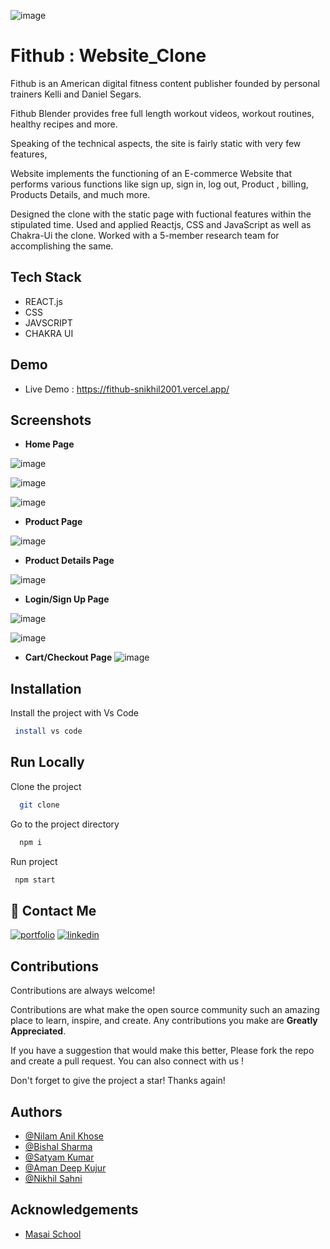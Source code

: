 

![image](https://user-images.githubusercontent.com/105915649/208593399-e1379ef2-d9fc-429a-8e68-7c07db8ea94c.png)


# Fithub : Website_Clone


Fithub is an American digital fitness content publisher founded by personal trainers Kelli and Daniel Segars.

Fithub Blender provides free full length workout videos, workout routines, healthy recipes and more.

Speaking of the technical aspects, the site is fairly static with very few features, 

Website implements the functioning of an E-commerce Website that performs various functions like sign up, sign in, log out, Product , billing, Products Details, and much more.

Designed the clone with the static page with fuctional features within the stipulated time. Used and applied Reactjs, CSS and JavaScript as well as Chakra-Ui the clone. Worked with a 5-member research team for accomplishing the same. 
## Tech Stack

- REACT.js
- CSS
- JAVSCRIPT
- CHAKRA UI







## Demo

- Live Demo : https://fithub-snikhil2001.vercel.app/



## Screenshots

- **Home Page**

![image](https://user-images.githubusercontent.com/105915649/208588267-d9127744-9cc8-44e9-a367-c19061d7d975.png)

 

![image](https://user-images.githubusercontent.com/105915649/208593602-68add55c-6b4c-4e2b-ac3e-6b337c52368c.png)

![image](https://user-images.githubusercontent.com/105915649/208593651-0d10f706-c8ee-4bbe-8b01-2a36ce86cff3.png)

- **Product Page**

![image](https://user-images.githubusercontent.com/105915649/208593731-c4fba2a0-4c45-4ad8-9fef-ef578ff7b2fc.png)


- **Product Details Page**  

![image](https://user-images.githubusercontent.com/105915649/208593790-a86994c6-0fc8-45b5-9f19-cbaaa3c6c210.png)

- **Login/Sign Up Page**

![image](https://user-images.githubusercontent.com/105915649/208593844-3d1ac9bb-5370-4840-b3d2-f31df9f5f286.png)

![image](https://user-images.githubusercontent.com/105915649/208593885-f5cbd920-34a6-4a1c-89be-e414a24f17dd.png)


- **Cart/Checkout Page**
![image](https://user-images.githubusercontent.com/105915649/208594210-3e9c889b-acf0-4c8c-ac6d-4cfac4b13b42.png)




## Installation

Install the project with Vs Code

```bash
 install vs code 
```
    
## Run Locally

Clone the project

```bash
  git clone 
```

Go to the project directory

```bash
  npm i
```

Run project

```bash
 npm start
```




## 🔗 Contact Me

[![portfolio](https://img.shields.io/badge/my_portfolio-000?style=for-the-badge&logo=ko-fi&logoColor=white)](https://satyam0337.github.io/)
[![linkedin](https://img.shields.io/badge/linkedin-0A66C2?style=for-the-badge&logo=linkedin&logoColor=white)](https://www.linkedin.com/in/satyam-kumar-526004237/)





## Contributions

Contributions are always welcome!

Contributions are what make the open source community such an amazing place to learn, inspire, and create. Any contributions you make are **Greatly Appreciated**.

If you have a suggestion that would make this better, Please fork the repo and create a pull request. You can also connect with us !

Don't forget to give the project a star! Thanks again!

## Authors

- [@Nilam Anil Khose](https://www.github.com/nilamkhose2001)
- [@Bishal Sharma](https://www.github.com/bishal00sharma)
- [@Satyam Kumar](https://www.github.com/satyam0337)
- [@Aman Deep Kujur](https://github.com/amandk5)
- [@Nikhil Sahni](https://github.com/snikhil2001)




## Acknowledgements

 - [Masai School](https://www.masaischool.com/)
 
